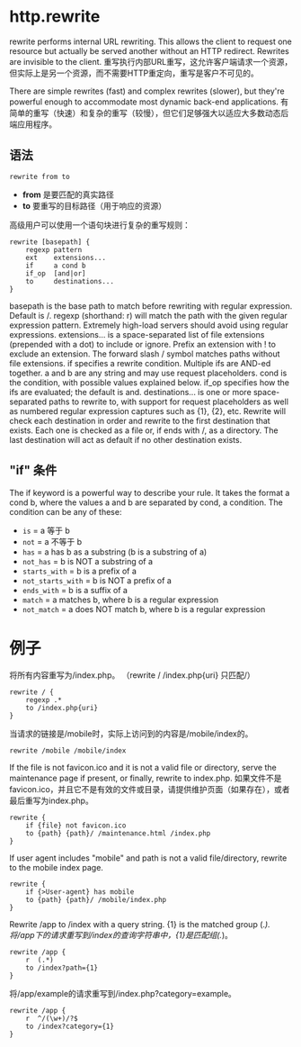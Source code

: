 # http.rewrite
rewrite performs internal URL rewriting. This allows the client to request one resource but actually be served another without an HTTP redirect. Rewrites are invisible to the client.
重写执行内部URL重写，这允许客户端请求一个资源，但实际上是另一个资源，而不需要HTTP重定向，重写是客户不可见的。

There are simple rewrites (fast) and complex rewrites (slower), but they're powerful enough to accommodate most dynamic back-end applications.
有简单的重写（快速）和复杂的重写（较慢），但它们足够强大以适应大多数动态后端应用程序。

## 语法
```
rewrite from to
```
*  **from** 是要匹配的真实路径
*  **to** 要重写的目标路径（用于响应的资源）

高级用户可以使用一个语句块进行复杂的重写规则：

```
rewrite [basepath] {
	regexp pattern
	ext    extensions...
	if     a cond b
	if_op  [and|or]
	to     destinations...
}
```

basepath is the base path to match before rewriting with regular expression. Default is /.
regexp (shorthand: r) will match the path with the given regular expression pattern. Extremely high-load servers should avoid using regular expressions.
extensions... is a space-separated list of file extensions (prepended with a dot) to include or ignore. Prefix an extension with ! to exclude an extension. The forward slash  / symbol matches paths without file extensions.
if specifies a rewrite condition. Multiple ifs are AND-ed together. a and b are any string and may use request placeholders. cond is the condition, with possible values explained below.
if_op specifies how the ifs are evaluated; the default is and.
destinations... is one or more space-separated paths to rewrite to, with support for request placeholders as well as numbered regular expression captures such as {1}, {2}, etc. Rewrite will check each destination in order and rewrite to the first destination that exists. Each one is checked as a file or, if ends with /, as a directory. The last destination will act as default if no other destination exists.

## "if" 条件
The if keyword is a powerful way to describe your rule. It takes the format a cond b, where the values a and b are separated by cond, a condition. The condition can be any of these:

* `is` = a 等于 b
* `not` = a 不等于 b
* `has` = a has b as a substring (b is a substring of a)
* `not_has` = b is NOT a substring of a
* `starts_with` = b is a prefix of a
* `not_starts_with` = b is NOT a prefix of a
* `ends_with` = b is a suffix of a
* `match` = a matches b, where b is a regular expression
* `not_match` = a does NOT match b, where b is a regular expression

# 例子
将所有内容重写为/index.php。 （rewrite / /index.php{uri} 只匹配/）

```
rewrite / {
	regexp .*
	to /index.php{uri}
}
```

当请求的链接是/mobile时，实际上访问到的内容是/mobile/index的。

```
rewrite /mobile /mobile/index
```

If the file is not favicon.ico and it is not a valid file or directory, serve the maintenance page if present, or finally, rewrite to index.php.
如果文件不是favicon.ico，并且它不是有效的文件或目录，请提供维护页面（如果存在），或者最后重写为index.php。

```
rewrite {
	if {file} not favicon.ico
	to {path} {path}/ /maintenance.html /index.php
}
```

If user agent includes "mobile" and path is not a valid file/directory, rewrite to the mobile index page.

```
rewrite {
	if {>User-agent} has mobile
	to {path} {path}/ /mobile/index.php
}
```

Rewrite /app to /index with a query string. {1} is the matched group (.*).
将/app下的请求重写到/index的查询字符串中，{1}是匹配组(.*)。

```
rewrite /app {
	r  (.*)
	to /index?path={1}
}
```

将/app/example的请求重写到/index.php?category=example。

```
rewrite /app {
	r  ^/(\w+)/?$
	to /index?category={1}
}
```